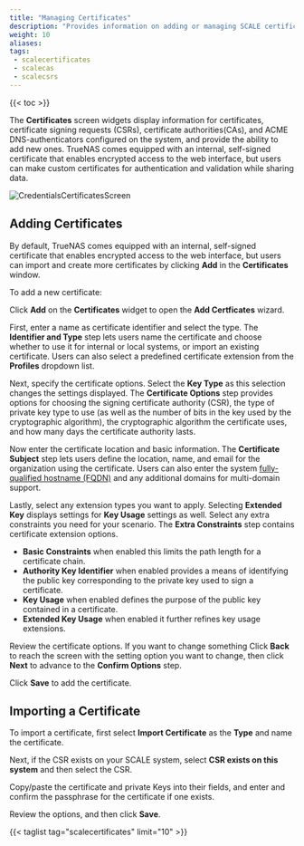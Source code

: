 ```yaml
---
title: "Managing Certificates"
description: "Provides information on adding or managing SCALE certificates."
weight: 10
aliases: 
tags:
 - scalecertificates
 - scalecas
 - scalecsrs
---
```


{{< toc >}}

The **Certificates** screen widgets display information for certificates, certificate signing requests (CSRs), certificate authorities(CAs), and ACME DNS-authenticators configured on the system, and provide the ability to add new ones.
TrueNAS comes equipped with an internal, self-signed certificate that enables encrypted access to the web interface, but users can make custom certificates for authentication and validation while sharing data.

![CredentialsCertificatesScreen](/images/SCALE/23.10/CredentialsCertificatesScreen.png "Credentials Certificates Screen")

## Adding Certificates

By default, TrueNAS comes equipped with an internal, self-signed certificate that enables encrypted access to the web interface, but users can import and create more certificates by clicking **Add** in the **Certificates** window.

To add a new certificate:

Click **Add** on the **Certificates** widget to open the **Add Certficates** wizard.

First, enter a name as certificate identifier and select the type.
The **Identifier and Type** step lets users name the certificate and choose whether to use it for internal or local systems, or import an existing certificate.
Users can also select a predefined certificate extension from the **Profiles** dropdown list.

Next, specify the certificate options. Select the **Key Type** as this selection changes the settings displayed.
The **Certificate Options** step provides options for choosing the signing certificate authority (CSR), the type of private key type to use (as well as the number of bits in the key used by the cryptographic algorithm), the cryptographic algorithm the certificate uses, and how many days the certificate authority lasts.

Now enter the certificate location and basic information.
The **Certificate Subject** step lets users define the location, name, and email for the organization using the certificate.
Users can also enter the system [fully-qualified hostname (FQDN)](https://kb.iu.edu/d/aiuv) and any additional domains for multi-domain support.

Lastly, select any extension types you want to apply. Selecting **Extended Key** displays settings for **Key Usage** settings as well. Select any extra constraints you need for your scenario.
The **Extra Constraints** step contains certificate extension options.

* **Basic Constraints** when enabled this limits the path length for a certificate chain.
* **Authority Key Identifier** when enabled provides a means of identifying the public key corresponding to the private key used to sign a certificate.
* **Key Usage** when enabled defines the purpose of the public key contained in a certificate.
* **Extended Key Usage** when enabled it further refines key usage extensions.

Review the certificate options. If you want to change something Click **Back** to reach the screen with the setting option you want to change, then click **Next** to advance to the **Confirm Options** step.

Click **Save** to add the certificate.

## Importing a Certificate

To import a certificate, first select **Import Certificate** as the **Type** and name the certificate.

Next, if the CSR exists on your SCALE system, select **CSR exists on this system** and then select the CSR.

Copy/paste the certificate and private Keys into their fields, and enter and confirm the passphrase for the certificate if one exists.

Review the options, and then click **Save**.


{{< taglist tag="scalecertificates" limit="10" >}}

